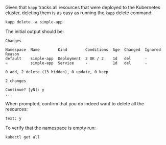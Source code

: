 Given that `kapp` tracks all resources that were deployed to the Kubernetes cluster, deleting them is as easy as running the `kapp` delete command:

```execute
kapp delete -a simple-app
```

The initial output should be:

```
Changes

Namespace  Name        Kind        Conditions  Age  Changed  Ignored Reason
default    simple-app  Deployment  2 OK / 2    1d   del      -
~          simple-app  Service     -           1d   del      -

0 add, 2 delete (13 hidden), 0 update, 0 keep

2 changes

Continue? [yN]: y
...
```

When prompted, confirm that you do indeed want to delete all the resources:

```terminal:input
text: y
```

To verify that the namespace is empty run:

```execute
kubectl get all
```
